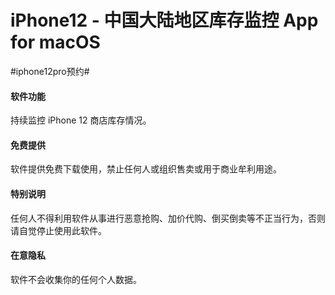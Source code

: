 # iPhone12 - 中国大陆地区库存监控 App for macOS
#iphone12pro预约#

#### 软件功能

持续监控 iPhone 12 商店库存情况。

#### 免费提供

软件提供免费下载使用，禁止任何人或组织售卖或用于商业牟利用途。

#### 特别说明

任何人不得利用软件从事进行恶意抢购、加价代购、倒买倒卖等不正当行为，否则请自觉停止使用此软件。

#### 在意隐私

软件不会收集你的任何个人数据。

